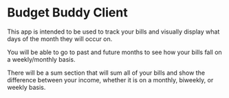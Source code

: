 # Budget Buddy Client

This app is intended to be used to track your bills and visually display what days of the month they will occur on.  

You will be able to go to past and future months to see how your bills fall on a weekly/monthly basis.

There will be a sum section that will sum all of your bills and show the difference between your income, whether it is on a monthly, biweekly, or weekly basis.